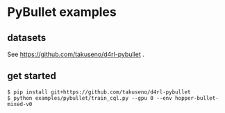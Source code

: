 # PyBullet examples
## datasets
See https://github.com/takuseno/d4rl-pybullet .

## get started
```
$ pip install git+https://github.com/takuseno/d4rl-pybullet
$ python examples/pybullet/train_cql.py --gpu 0 --env hopper-bullet-mixed-v0
```
